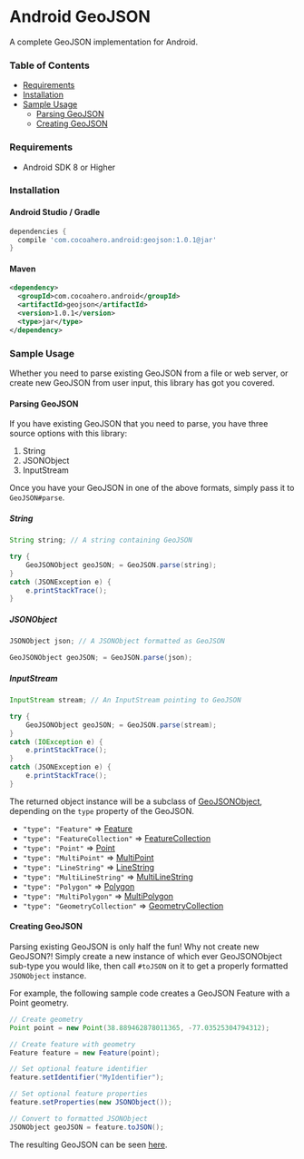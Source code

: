 # Android GeoJSON

A complete GeoJSON implementation for Android.

### Table of Contents

* [Requirements](#requirements)
* [Installation](#installation)
* [Sample Usage](#sample-usage)
  * [Parsing GeoJSON](#parsing-geojson)
  * [Creating GeoJSON](#creating-geojson)

### Requirements
* Android SDK 8 or Higher

### Installation

#### Android Studio / Gradle

````groovy
dependencies {
  compile 'com.cocoahero.android:geojson:1.0.1@jar'
}
````

#### Maven

````xml
<dependency>
  <groupId>com.cocoahero.android</groupId>
  <artifactId>geojson</artifactId>
  <version>1.0.1</version>
  <type>jar</type>
</dependency>
````

### Sample Usage

Whether you need to parse existing GeoJSON from a file or web server, or create new GeoJSON from user input, this library has got you covered.

#### Parsing GeoJSON

If you have existing GeoJSON that you need to parse, you have three source options with this library:

1. String
2. JSONObject
3. InputStream

Once you have your GeoJSON in one of the above formats, simply pass it to `GeoJSON#parse`.

##### String
````java
String string; // A string containing GeoJSON

try {
    GeoJSONObject geoJSON; = GeoJSON.parse(string);
}
catch (JSONException e) {
    e.printStackTrace();
}
````

##### JSONObject
````java
JSONObject json; // A JSONObject formatted as GeoJSON

GeoJSONObject geoJSON; = GeoJSON.parse(json);
````

##### InputStream
````java
InputStream stream; // An InputStream pointing to GeoJSON

try {
    GeoJSONObject geoJSON; = GeoJSON.parse(stream);
}
catch (IOException e) {
    e.printStackTrace();
}
catch (JSONException e) {
    e.printStackTrace();
}
````

The returned object instance will be a subclass of [GeoJSONObject](./androidgeojson/src/main/java/com/cocoahero/android/geojson/GeoJSONObject.java), depending on the `type` property of the GeoJSON.

* `"type": "Feature"` => [Feature](./androidgeojson/src/main/java/com/cocoahero/android/geojson/Feature.java)
* `"type": "FeatureCollection"` => [FeatureCollection](./androidgeojson/src/main/java/com/cocoahero/android/geojson/FeatureCollection.java)
* `"type": "Point"` => [Point](./androidgeojson/src/main/java/com/cocoahero/android/geojson/Point.java)
* `"type": "MultiPoint"` => [MultiPoint](./androidgeojson/src/main/java/com/cocoahero/android/geojson/MultiPoint.java)
* `"type": "LineString"` => [LineString](./androidgeojson/src/main/java/com/cocoahero/android/geojson/LineString.java)
* `"type": "MultiLineString"` => [MultiLineString](./androidgeojson/src/main/java/com/cocoahero/android/geojson/MultiLineString.java)
* `"type": "Polygon"` => [Polygon](./androidgeojson/src/main/java/com/cocoahero/android/geojson/Polygon.java)
* `"type": "MultiPolygon"` => [MultiPolygon](./androidgeojson/src/main/java/com/cocoahero/android/geojson/MultiPolygon.java)
* `"type": "GeometryCollection"` => [GeometryCollection](./androidgeojson/src/main/java/com/cocoahero/android/geojson/GeometryCollection.java)

#### Creating GeoJSON

Parsing existing GeoJSON is only half the fun! Why not create new GeoJSON?! Simply create a new instance of which ever GeoJSONObject sub-type you would like, then call `#toJSON` on it to get a properly formatted `JSONObject` instance.

For example, the following sample code creates a GeoJSON Feature with a Point geometry.

````java
// Create geometry
Point point = new Point(38.889462878011365, -77.03525304794312);

// Create feature with geometry
Feature feature = new Feature(point);

// Set optional feature identifier
feature.setIdentifier("MyIdentifier");

// Set optional feature properties
feature.setProperties(new JSONObject());

// Convert to formatted JSONObject
JSONObject geoJSON = feature.toJSON();
````

The resulting GeoJSON can be seen [here](https://gist.github.com/cocoahero/7ce6bc203d47d7a64438#file-sample-feature-geojson).
